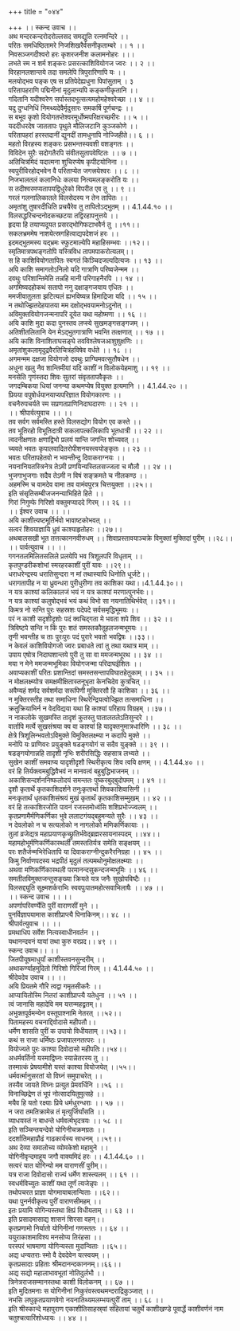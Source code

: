 +++
title = "०४४"

+++
।। स्कन्द उवाच ।।  
अथ मन्दरकन्दरोदरोल्लसद समद्युति रत्नमन्दिरे ।।  
परितः समधिष्ठितामरे निजशिखरैर्वसनीकृताम्बरे ।। १ ।।  
निवसञ्जगदीश्वरो हरः कृशरजनीश कलामनोहरः ।।।  
लभते स्म न शर्म शङ्करः प्रसरत्काशिवियोगज ज्वरः ।। २ ।।  
विरहानलशान्तये तदा समलेपि त्रिपुरारिणापि यः ।।  
मलयोद्भव पङ्क एष स प्रतिपेदेह्यधुना पिपांसुताम् । ३  
परितापहराणि पद्मिनीनां मृदुलान्यपि कङ्कणीकृतानि ।।  
गदितानि यदीश्वरेण सर्पास्तदभूत्सत्यमहोमहेश्वरेच्छा ।। ४ ।।  
यदु दुग्धनिधिं निमथ्यदेवैर्मृदुसारः समकर्षि पूर्णचन्द्रः ।।  
स बभूव कृशो वियोगतप्तेश्वरमूर्धोष्मपरिक्षरच्छरीरः ।। ५ ।।  
यददीधरदेष जाततापः पृथुले मौलिजटानि कुञ्जकोणे ।।  
परितापहरां हरस्तदानीं द्युनदीं तामधुनापि नोज्जिहीते।। ६ ।।  
महतो विरहस्य शङ्करः प्रसभन्तस्यवशी वशङ्गतः ।।  
विविदेन सुरैः सदोगतैरपि संवीतसुतापवेष्टितः ।। ७ ।।  
अतिचित्रमिदं यदात्मना शुचिरप्येष कृपीटयोनिना ।।  
स्वपुरीविरहोद्भवेन वै परिताप्येत जगत्त्रयेश्वरः ।। ८ ।।  
निजभालतलं कलानिधेः कलया नित्यमलङ्करोति यः ।।  
स तदीश्वरमप्यतापयद्विधुरेको विपरीत एव तु ।। ९ ।।  
गरलं गलनालिकातले विलसेदस्य न तेन तापितः ।।  
अमृतांशु तुषारदीधिति प्रचयैरेव तु तापितोऽद्भुतम् ।। 4.1.44.१० ।।  
विलसद्धरिचन्दनोदकच्छटया तद्विरहापनुत्तये ।।  
हृदया हि तयाप्यदूयत प्रसरद्भोगिफटाभवैर्न तु ।।११।।  
सकलभ्रममेष नाशयेत्स्रगहित्वाद्यपदेशजं हरः ।।  
इदमद्भुतमस्य यद्भ्रमः स्फुटमाल्येपि महाहिसम्भवः ।।१२।।  
स्मृतिमात्रपथङ्गतोपि यस्त्रिविध तापमपाकरोत्यलम्।।  
स हि काशिवियोगतापितः स्वगतं किञ्चिदजल्पदित्यजः ।। १३ ।।  
अपि काशि समागतोऽनिलो यदि गात्राणि परिष्वजेन्मम ।।  
दवथुः परिशान्तिमेति तन्नहि मानी परिगाहनैरपि ।। १४ ।।  
अगमिष्यदहोकथं सतापो ननु दक्षाङ्गजयाय एधितः ।।  
ममजीवातुलता झटित्यलं ह्यभविष्यन्न हिमाद्रिजा यदि ।। १५ ।।  
न तथोज्झितदेहयातया मम दक्षोद्भवयामनोऽदुनोत् ।।  
अविमुक्तवियोगजन्मनापरि दूयेत यथा महोष्मणा ।। १६ ।।  
अयि काशि मुदा कदा पुनस्तव लप्स्ये सुखमङ्गसङ्गजम् ।।  
अतिशीतलितानि येन मेऽद्भुतगात्राणि भवन्ति तत्क्षणात् ।। १७ ।।  
अयि काशि विनाशिताघसङ्घे तवविश्लेषजआशुशुक्षणिः ।।  
अमृतांशुकलामृदुद्रवैरतिचित्रंहविषेव वर्धते ।। १८ ।।  
अगमन्मम दक्षजा वियोगजो दवथुः प्राग्घिमवत्सुतौषधेन ।।  
अधुना खलु नैव शान्तिमीयां यदि काशीं न विलोकयेहमाशु ।। १९ ।।  
मनसेति गृणंस्तदा शिवः सुतरां संवृततापवैकृतः ।।  
जगदम्बिकया धियां जनन्या कथमप्येष वियुक्त इत्यमानि ।। 4.1.44.२० ।।  
प्रियया वपुषोर्धयानयाप्यपरिज्ञात वियोगकारणः ।।  
वचनैरुपचर्यते स्म सप्रणतप्राणिनिदाघदारणः ।। २१ ।।  
।। श्रीपार्वत्युवाच ।। ।।  
तव सर्वग सर्वमस्ति हस्ते विलसद्योग वियोग एव कस्ते ।।  
तव भूतिरहो विभूतिदात्री सकलापत्कलिकापि भूतधात्री ।। २२ ।।  
त्वदनीक्षणतः क्षणाद्विभो प्रलयं यान्ति जगन्ति शोच्यवत् ।।  
च्यवते भवतः कृपालवादितरोपीशनयस्त्वयोङ्कृतः ।। २३ ।।  
भवतः परितापहेतवो न भवन्तीन्दु दिवाकराग्नयः ।।  
नयनानियतस्त्रिनेत्र तेऽमी प्रणयिन्यस्तिलसज्जला च मौलौ ।। २४ ।।  
भुजगाभुजगाः सदैव तेऽमी न विषं सङ्क्रमते च नीलकण्ठ ।।  
अहमस्मि च वामदेव वामा तव वामंवपुरत्र चित्तयुक्ता ।।२५।।  
इति संसृतिसम्बीजजनन्याभिहिते हिते ।।  
गिरां निगुम्फे गिरिशो वक्तुमप्याददे गिरम् ।। २६ ।।  
।। ईश्वर उवाच ।। ।।  
अयि काशीत्यष्टमूर्तिर्भवो भावाष्टकोभवत् ।।  
सत्वरं शिवयाज्ञायि ध्रुवं काश्याहृतोहरः ।।२७।।  
अथबालसखी भूत तत्तत्काननवीरुधम् ।। शिवाप्रस्तावयाञ्चक्रे विमुक्तां मुक्तिदां पुरीम् ।।२८।।  
।। पार्वत्युवाच ।। ।।  
गगनतलमिलितसलिले प्रलयेपि भव त्रिशूलपरि विधृताम् ।।  
कृतपुण्डरीकशोभां स्मरहरकाशीं पुरीं यावः ।।२९।।  
धराधरेन्द्रस्य धरातिसुन्दरा न मां तथास्यापि धिनोति धूर्जटे।।  
धरागतापीह न या ध्रुवन्धरा पुरीधुरीणा तव काशिका यथा।।4.1.44.३०।।  
न यत्र काश्यां कलिकालजं भयं न यत्र काश्यां मरणात्पुनर्भवः।।  
न यत्र काश्यां कलुषोद्भवं भयं कथं विभो सा नयनातिथिर्भवेत् ।।३१।।  
किमत्र नो सन्ति पुरः सहस्रशः पदेपदे सर्वसमृद्धिभूमयः ।।  
परं न काशी सदृशीदृशोः पदं क्वचिद्गता मे भवता शपे शिव ।। ३२ ।।  
त्रिविष्टपे सन्ति न किं पुरः शतं समस्तकौतूहलजन्मभूमयः ।।  
तृणी भवन्तीह च ताः पुरःपुरः पदं पुरारे भवतो भवद्विषः ।।३३।।  
न केवलं काशिवियोगजो ज्वरः प्रबाधते त्वां तु तथा यथात्र माम् ।।  
उपाय एषोत्र निदाघशान्तये पुरी तु सा वा ममजन्मभूरथ ।। ३४ ।।  
मया न मेने ममजन्मभूमिका वियोगजन्मा परिदाघईशितः ।।  
अवाप्यकाशीं परितः प्रशान्तिदां समस्तसन्तापविघातहेतुकाम् ।। ३५ ।।  
न मोक्षलक्ष्म्योत्र समक्षमीक्षितास्तनूभृता केनचिदेव कुत्रचित् ।।  
अवैम्यहं शर्मद सर्वशर्मदा सरूपिणी मुक्तिरसौ हि काशिका ।। ३६ ।।  
न मुक्तिरस्तीह तथा समाधिना स्थिरेन्द्रियत्वोज्झित तत्समाधिना ।।  
क्रतुक्रियाभिर्न न वेदविद्यया यथा हि काश्यां परिहाय विग्रहम् ।।३७।।  
न नाकलोके सुखमस्ति तादृशं कुतस्तु पातालतलेऽतिसुन्दरे ।।  
वार्तापि मर्त्ये सुखसंश्रया क्व वा काश्यां हि यादृक्तनुमात्रधारिणि ।। ३८ ।।  
क्षेत्रे त्रिशूलिन्भवतोऽविमुक्ते विमुक्तिलक्ष्म्या न कदापि मुक्ते ।।  
मनोपि यः प्राणिवरः प्रयुङ्क्ते षडङ्गयोगं स सदैव युङ्क्ते ।। ३९ ।।  
षडङ्गयोगान्नहि तादृशी नृभिः शरीरसिद्धिः सहसात्र लभ्यते ।।  
सुखेन काशीं समवाप्य यादृशीदृशौ स्थिरीकृत्य शिव त्वयि क्षणम् ।। 4.1.44.४० ।।  
वरं हि तिर्यक्त्वमबुद्धिवैभवं न मानवत्वं बहुबुद्धिभाजनम् ।।  
अकाशिसन्दर्शननिष्फलोदयं समन्ततः पुष्करबुद्बुदोपमम् ।। ४१ ।।  
दृशौ कृतार्थे कृतकाशिदर्शने तनुःकृतार्था शिवकाशिवासिनी ।।  
मनःकृतार्थं धृतकाशिसंश्रयं मुखं कृतार्थं कृतकाशिसम्मुखम् ।। ४२ ।।  
वरं हि तत्काशिरजोति पावनं रजस्तमोध्वंसि शशिप्रभोज्ज्वलम् ।।  
कृतप्रणामैर्मणिकर्णिका भुवे ललाटगंयद्बहुमन्यते सुरैः ।। ४३ ।।  
न देवलोको न च सत्यलोको न नागलोको मणिकर्णिकायाः ।।  
तुलां व्रजेद्यत्र महाप्रयाणकृच्छ्रुतिर्भवेद्ब्रह्मरसायनास्पदम् ।।४४।।  
महामहोभूर्मणिकर्णिकास्थली तमस्ततिर्यत्र समेति सङ्क्षयम् ।।  
परः शतैर्जन्मभिरेधितापि या दिवाकराग्नीन्दुकरैरनिग्रहा ।। ४५ ।।  
किमु निर्वाणपदस्य भद्रपीठं मृदुलं तल्पमथोनुमोक्षलक्ष्म्याः ।।  
अथवा मणिकर्णिकास्थली परमानन्दसुकन्दजन्मभूमिः ।। ४६ ।।  
समतीतविमुक्तजन्तुसङ्ख्या क्रियते यत्र जनैः सुखोपविष्टैः ।।  
विलसद्द्युति सूक्ष्मशर्कराभिः स्ववपुःपातमहोत्सवाभिलाषैः ।। ४७ ।।  
।। स्कन्द उवाच ।। ।।  
अपर्णापरिवर्ण्येति पुरीं वाराणसीं मुने ।।  
पुनर्विज्ञापयामास काशीप्राप्त्यै पिनाकिनम्।। ४८ ।।  
श्रीपार्वत्युवाच ।। ।।  
प्रमथाधिप सर्वेश नित्यस्वाधीनवर्तन ।।  
यथानन्दवनं यायां तथा कुरु वरप्रद।। ४९ ।।  
स्कन्द उवाच।। ।।  
जितपीयूषमाधुर्यां काशीस्तवनसुन्दरीम् ।।  
अथाकर्ण्याहमुदितो गिरिशो गिरिजां गिरम् ।। 4.1.44.५० ।।  
श्रीदेवदेव उवाच ।। ।।  
अयि प्रियतमे गौरि त्वद्वा गमृतसीकरैः ।।  
आप्यायितोस्मि नितरां काशीप्राप्त्यै यतेधुना ।। ५१ ।।  
त्वं जानासि महादेवि मम यत्तन्महद्व्रतम्।।  
अभुक्तपूर्वमन्येन वस्तूपाश्नामि नेतरत् ।।५२।।  
पितामहस्य वचनाद्दिवोदासे महीपतौ।।  
धर्मेण शासति पुरीं क उपायो विधीयताम् ।।५३।।  
कथं स राजा धर्मिष्ठः प्रजापालनतत्परः ।।  
वियोज्यते पुरः काश्या दिवोदासो महीपतिः।।५४।।  
अधर्मवर्तिनो यस्माद्विघ्नः स्यान्नेतरस्य तु ।।  
तस्मात्कं प्रेषयामीशे यस्तं काश्या वियोजयेत् ।।५५।।  
धर्मवर्त्मानुसरतां यो विघ्नं समुपाचरेत् ।।  
तस्यैव जायते विघ्नः प्रत्युत प्रेमवर्धिनि ।।५६ ।।  
विनाच्छिद्रेण तं भूपं नोत्सादयितुमुत्सहे ।।  
मयैव हि यतो रक्ष्याः प्रिये धर्मधुरन्धराः ।। ५७ ।।  
न जरा तमतिक्रामेन्न तं मृत्युर्जिर्घांसति ।।  
व्याधयस्तं न बाधन्ते धर्मवर्त्मभृदत्रयः ।। ५८ ।।  
इति सञ्चिन्तयन्देवो योगिनीचक्रमग्रतः ।।  
ददर्शातिमहाप्रौढं गाढकार्यस्य साधनम् ।।५९।।  
अथ देव्या समालोच्य व्योमकेशो महामुने ।।  
योगिनीवृन्दमाहूय जगौ वाक्यमिदं हरः ।। 4.1.44.६० ।।  
सत्वरं यात योगिन्यो मम वाराणसीं पुरीम्।।  
यत्र राजा दिवोदासो राज्यं धर्मेण शास्त्यलम् ।। ६१ ।।  
स्वधर्मविच्युतः काशीं यथा तूर्णं त्यजेन्नृपः ।।  
तथोपचरत प्राज्ञा योगमायाबलान्विताः ।।६२।।  
यथा पुनर्नवीकृत्य पुरीं वाराणसीमहम् ।।  
इतः प्रयामि योगिन्यस्तथा क्षिप्रं विधीयताम् ।। ६३ ।।  
इति प्रसादमासाद्य शासनं शिरसा वहन्।।  
कृतप्रणामो निर्यातो योगिनीनां गणस्ततः ।। ६४ ।।  
ययुराकाशमाविश्य मनसोप्य तिरंहसा ।।  
परस्परं भाषमाणा योगिन्यस्ता मुदान्विताः ।।६५।।  
अद्य धन्यतराः स्मो वै देवदेवेन यत्स्वयम् ।।  
कृतप्रसादाः प्रहिताः श्रीमदानन्दकाननम्।।६६।।  
अद्य सद्यो महालाभावभूतां नोतिदुर्लभौ ।।  
त्रिनेत्रराजसम्मानस्तथा काशी विलोकनम् ।। ६७ ।।  
इति मुदितमनाः स योगिनीनां निकुरंवस्त्वथमन्दराद्रिकुञ्जात् ।।  
नभसि लघुकृतप्रयाणवेगो नयनातिथ्यमलम्भयत्पुरीं ताम् ।। ६८ ।।  
इति श्रीस्कान्दे महापुराण एकाशीतिसाहस्र्यां संहितायां चतुर्थे काशीखण्डे पूवार्द्धे काशीवर्णनं नाम चतुश्चत्वारिंशोध्यायः ।। ४४ ।।